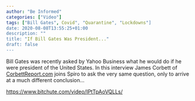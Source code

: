 ```yaml
---
author: "Be Informed"
categories: ["Video"]
tags: ["Bill Gates", Covid", "Quarantine", "Lockdowns"]
date: 2020-08-08T13:55:25+01:00
description: ""
title: "If Bill Gates Was President..."
draft: false
---
```


Bill Gates was recently asked by Yahoo Business what he would do if he  were president of the United States. In this interview James Corbett of [CorbettReport.com](http://CorbettReport.com) joins Spiro to ask the very same question, only to arrive at a much different conclusion…

https://www.bitchute.com/video/IPtTpAoVQLLs/